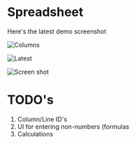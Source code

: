 Spreadsheet
======================================

Here's the latest demo screenshot

![Columns](https://dl.dropboxusercontent.com/u/31042440/spreadsheet/beta-3.png)

![Latest](https://dl.dropboxusercontent.com/u/31042440/spreadsheet/beta-2.png)

![Screen shot](https://dl.dropboxusercontent.com/u/31042440/spreadsheet/beta-1.png)

# TODO's

1. Column/Line ID's
2. UI for entering non-numbers (formulas
3. Calculations
